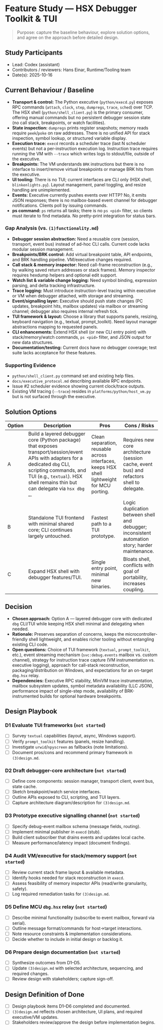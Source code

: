 # Feature Study — HSX Debugger Toolkit & TUI

> Purpose: capture the baseline behaviour, explore solution options, and agree on the approach before detailed design.

## Study Participants
- Lead: Codex (assistant)
- Contributors / reviewers: Hans Einar, Runtime/Tooling team
- Date(s): 2025-10-16

## Current Behaviour / Baseline
- **Transport & control:** The Python executive (`python/execd.py`) exposes RPC commands (`attach`, `clock`, `step`, `dumpregs`, `trace`, `sched`) over TCP. The HSX shell (`python/shell_client.py`) is the primary consumer, offering manual commands but no persistent debugger session state (no call stack, breakpoints, or watch facilities).
- **State inspection:** `dumpregs` prints register snapshots; memory reads require `peek`/`poke` on raw addresses. There is no unified API for stack inspection, symbol lookup, or structured variable display.
- **Execution trace:** `execd` records a scheduler trace (last N scheduler events) but not a per-instruction execution log. Instruction trace requires running the VM with `--trace` which writes logs to stdout/file, outside of the executive.
- **Breakpoints:** The VM understands `BRK` instructions but there is no interface to insert/remove virtual breakpoints or manage BRK hits from the executive.
- **UI tooling:** There is no TUI; current interfaces are CLI only (HSX shell, `blinkenlights.py`). Layout management, panel toggling, and resize handling are unimplemented.
- **Events:** Executive currently pushes events over HTTP? No, it emits JSON responses; there is no mailbox-based event channel for debugger notifications. Clients poll by issuing commands.
- **ps command:** `ps` returns all tasks; there is no `ps <pid>` filter, so clients must iterate to find metadata. No pretty-print integration for status bars.

### Gap Analysis (vs. `(1)functionality.md`)
- **Debugger session abstraction:** Need a reusable core (session, transport, event bus) instead of ad-hoc CLI calls. Current code lacks modular session management.
- **Breakpoints/BRK control:** Add virtual breakpoint table, API endpoints, and BRK handling pipeline. VM/executive changes required.
- **Call stack & memory inspector:** Need call-frame reconstruction (e.g., by walking saved return addresses or stack frames). Memory inspector requires hexdump helpers and optional edit support.
- **Watch list & variable change logging:** Need symbol binding, expression parsing, and delta tracking infrastructure.
- **Trace logging:** Must introduce instruction-level tracing within executive or VM when debugger attached, with storage and streaming.
- **Event/signalling layer:** Executive should push state changes (PC updates, breakpoint hits, mailbox updates) via mailbox or streaming channel; debugger also requires internal refresh tick.
- **TUI framework & layout:** Choose a library that supports panels, resizing, keyboard navigation (e.g., textual, prompt_toolkit). Need layout manager abstractions mapping to requested panels.
- **CLI enhancements:** Extend HSX shell (or new CLI entry point) with stack/memory/watch commands, `ps <pid>` filter, and JSON output for new data structures.
- **Documentation/testing:** Current docs have no debugger coverage; test suite lacks acceptance for these features.

### Supporting Evidence
- `python/shell_client.py` command set and existing help files.
- `docs/executive_protocol.md` describing available RPC endpoints.
- Issue #2 scheduler evidence showing current clock/trace outputs.
- Existing VM tracing (`--trace`) resides in `platforms/python/host_vm.py` but is not surfaced through the executive.

## Solution Options
| Option | Description | Pros | Cons / Risks |
|--------|-------------|------|--------------|
| A | Build a layered debugger core (Python package) that exposes transport/session/event APIs with adapters for a dedicated `dbg` CLI, scripting commands, and TUI (e.g., `textual`). HSX shell remains thin but can delegate via `hsx dbg …`. | Clean separation, reusable across interfaces, keeps HSX shell lightweight for MCU porting. | Requires new core architecture (session cache, event bus) and refactors shell to delegate. |
| B | Standalone TUI frontend with minimal shared core; CLI continues largely untouched. | Fastest path to a TUI prototype. | Logic duplication between shell and debugger; inconsistent automation story; harder maintenance. |
| C | Expand HSX shell with debugger features/TUI. | Single entry point, minimal new binaries. | Bloats shell, conflicts with goal of portability, increases coupling. |

## Decision
- **Chosen approach:** Option A — layered debugger core with dedicated `dbg` CLI/TUI while keeping HSX shell minimal and delegating when needed.
- **Rationale:** Preserves separation of concerns, keeps the microcontroller-friendly shell lightweight, and enables richer tooling without entangling existing CLI code.
- **Open questions:** Choice of TUI framework (`textual`, `prompt_toolkit`, etc.), event streaming mechanism (`svc:debug.events` mailbox vs. custom channel), strategy for instruction trace capture (VM instrumentation vs. executive logging), approach for call-stack reconstruction, packaging/distribution on Windows, and expectations for an on-target `dbg.hsx` relay.
- **Dependencies:** Executive RPC stability, MiniVM trace instrumentation, mailbox subsystem updates, symbol metadata availability (LLC JSON), performance impact of single-step mode, availability of BRK-instrumented builds for optional hardware breakpoints.

## Design Playbook

### D1 Evaluate TUI frameworks (`not started`)
- [ ] Survey `textual` capabilities (layout, async, Windows support).
- [ ] Verify `prompt_toolkit` features (panels, resize handling).
- [ ] Investigate `urwid`/`npyscreen` as fallbacks (note limitations).
- [ ] Document pros/cons and recommend primary framework in `(3)design.md`.

### D2 Draft debugger-core architecture (`not started`)
- [ ] Define core components: session manager, transport client, event bus, state cache.
- [ ] Sketch breakpoint/watch service interfaces.
- [ ] Outline APIs exposed to CLI, scripting, and TUI layers.
- [ ] Capture architecture diagram/description for `(3)design.md`.

### D3 Prototype executive signalling channel (`not started`)
- [ ] Specify debug-event mailbox schema (message fields, routing).
- [ ] Implement minimal publisher in `execd` (stub).
- [ ] Build client subscriber that drains events and updates local cache.
- [ ] Measure performance/latency impact (document findings).

### D4 Audit VM/executive for stack/memory support (`not started`)
- [ ] Review current stack frame layout & available metadata.
- [ ] Identify hooks needed for stack reconstruction in `execd`.
- [ ] Assess feasibility of memory inspector APIs (read/write granularity, safety).
- [ ] Log required remediation tasks for `(3)design.md`.

### D5 Define MCU `dbg.hsx` relay (`not started`)
- [ ] Describe minimal functionality (subscribe to event mailbox, forward via serial).
- [ ] Outline message format/commands for host->target interactions.
- [ ] Note resource constraints & implementation considerations.
- [ ] Decide whether to include in initial design or backlog it.

### D6 Prepare design documentation (`not started`)
- [ ] Synthesize outcomes from D1–D5.
- [ ] Update `(3)design.md` with selected architecture, sequencing, and required changes.
- [ ] Review design with stakeholders; capture sign-off.

## Design Definition of Done
- [ ] Design playbook items D1–D6 completed and documented.
- [ ] `(3)design.md` reflects chosen architecture, UI plans, and required executive/VM updates.
- [ ] Stakeholders review/approve the design before implementation begins.
